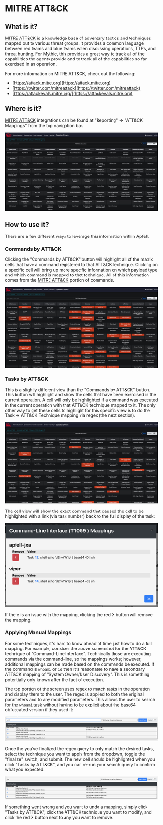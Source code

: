 # MITRE ATT\&CK

## What is it?

[MITRE ATT\&CK](https://attack.mitre.org) is a knowledge base of adversary tactics and techniques mapped out to various threat groups. It provides a common language between red teams and blue teams when discussing operations, TTPs, and threat hunting. For Mythic, this provides a great way to track all of the capabilities the agents provide and to track all of the capabilities so far exercised in an operation.

For more information on MITRE ATT\&CK, check out the following:

* [https://attack.mitre.org](https://attack.mitre.org)
* [https://twitter.com/mitreattack](https://twitter.com/mitreattack)
* [https://attackevals.mitre.org/](https://attackevals.mitre.org)

## Where is it?

[MITRE ATT\&CK](https://attack.mitre.org) integrations can be found at "Reporting" -> "ATT\&CK Mappings" from the top navigation bar.&#x20;

![](<../.gitbook/assets/Screen Shot 2020-08-20 at 11.04.41 AM.png>)

## How to use it?

There are a few different ways to leverage this information within Apfell.

### Commands by ATT\&CK

Clicking the "Commands by ATT\&CK" button will highlight all of the matrix cells that have a command registered to that ATT\&CK technique. Clicking on a specific cell will bring up more specific information on which payload type and which command is mapped to that technique. All of this information comes from the [MITRE ATT\&CK](../understanding-commands/mitre-att-and-ck.md) portion of commands.

![](<../.gitbook/assets/Screen Shot 2020-08-20 at 11.05.18 AM.png>)

### Tasks by ATT\&CK

This is a slightly different view than the "Commands by ATT\&CK" button. This button will highlight and show the cells that have been exercised in the current operation. A cell will only be highlighted if a command was executed in the current operation with that ATT\&CK technique mapped to it. The only other way to get these cells to highlight for this specific view is to do the Task -> ATT\&CK Technique mapping via regex (the next section).

![](<../.gitbook/assets/Screen Shot 2020-08-20 at 11.05.44 AM.png>)

The cell view will show the exact command that caused the cell to be highlighted with a link (via task number) back to the full display of the task:

![Command-Line interface mappings for the current operation in ATT\&CK](<../.gitbook/assets/Screen Shot 2019-07-28 at 6.48.24 PM.png>)

If there is an issue with the mapping, clicking the red X button will remove the mapping.

### Applying Manual Mappings

For some techniques, it's hard to know ahead of time just how to do a full mapping. For example, consider the above screenshot for the ATT\&CK technique of "Command-Line Interface". Technically those are executing commands via the command-line, so the mappings works; however, additional mappings can be made based on the commands be executed. If the command is `whoami` or `id` then it's reasonable to have a secondary ATT\&CK mapping of "System Owner/User Discovery". This is something potentially only known after the fact of execution.

The top portion of the screen uses regex to match tasks in the operation and display them to the user. The regex is applied to both the original parameters and to any modified parameters. This allows the user to search for the `whoami` task without having to be explicit about the base64 obfuscated version if they used it:

![search for "who" regex across tasks](<../.gitbook/assets/Screen Shot 2019-07-28 at 6.59.58 PM.png>)

Once the you've finalized the regex query to only match the desired tasks, select the technique you want to apply from the dropdown, toggle the "finalize" switch, and submit. The new cell should be highlighted when you click "Tasks by ATT\&CK", and you can re-run your search query to confirm what you expected:

![search for "who" regex across tasks updated](<../.gitbook/assets/Screen Shot 2019-07-28 at 7.01.19 PM.png>)

If something went wrong and you want to undo a mapping, simply click "Tasks by ATT\&CK", click the ATT\&CK technique you want to modify, and click the red X button next to any you want to remove.
